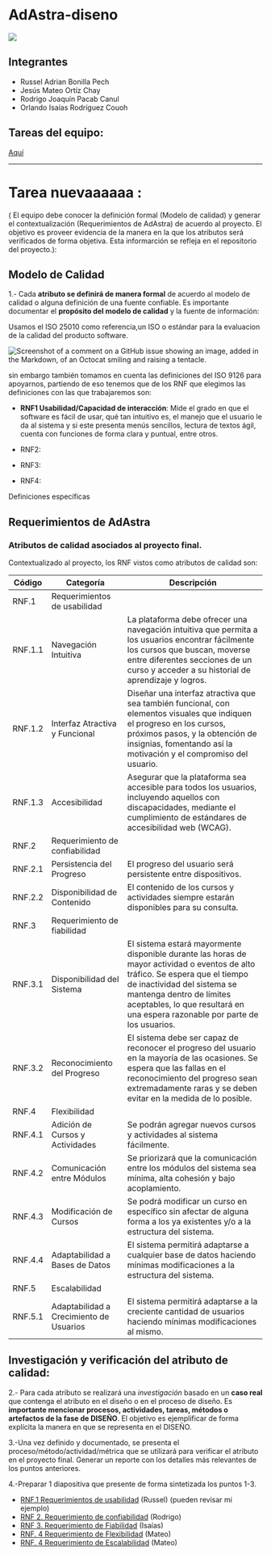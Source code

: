 # AdAstra-diseno

![](https://github.com/iKinoo/AdAstra-diseno/assets/112036753/23ee3c0d-e59b-420f-9194-5f65d377dc23)

## Integrantes
* Russel Adrian Bonilla Pech
* Jesús Mateo Ortíz Chay
* Rodrigo Joaquín Pacab Canul
* Orlando Isaías Rodríguez Couoh 


## Tareas del equipo:
[Aquí](https://github.com/iKinoo/AdAstra-diseno/tree/main/Tareas)

---
# Tarea nuevaaaaaa :

( El equipo debe conocer la definición formal (Modelo de calidad) y generar el contextualización (Requerimientos de AdAstra) de acuerdo al proyecto. El objetivo es proveer evidencia de la manera en la que los atributos será verificados de forma objetiva. Esta informarción se refleja en el repositorio del proyecto.):

## Modelo de Calidad

1.- Cada **atributo se definirá de manera formal** de acuerdo al modelo de calidad o alguna definición de una fuente confiable. Es importante documentar el **propósito del modelo de calidad** y la fuente de información:


Usamos el ISO 25010 como referencia,un ISO o estándar para la evaluacion de la calidad del producto software.

![Screenshot of a comment on a GitHub issue showing an image, added in the Markdown, of an Octocat smiling and raising a tentacle.](https://iso25000.com/images/figures/iso_25010.png)

sin embargo también tomamos en cuenta las definiciones del ISO 9126 para apoyarnos, partiendo de eso tenemos que de los RNF que elegimos las definiciones con las que trabajaremos son:

* **RNF1 Usabilidad/Capacidad de interacción**: 
Mide el grado en que el software es fácil de usar, qué tan intuitivo es, el manejo que el usuario le da al sistema y si este presenta menús sencillos, lectura de textos ágil, cuenta con funciones de forma clara y puntual, entre otros. 

* RNF2:

* RNF3:

* RNF4:


Definiciones específicas


## Requerimientos de AdAstra

### Atributos de calidad asociados al proyecto final.

Contextualizado al proyecto, los RNF vistos como atributos de calidad son:

| Código | Categoría | Descripción |
|--------|-----------|-------------|
| RNF.1 | Requerimientos de usabilidad | |
| RNF.1.1 | Navegación Intuitiva | La plataforma debe ofrecer una navegación intuitiva que permita a los usuarios encontrar fácilmente los cursos que buscan, moverse entre diferentes secciones de un curso y acceder a su historial de aprendizaje y logros. |
| RNF.1.2 | Interfaz Atractiva y Funcional | Diseñar una interfaz atractiva que sea también funcional, con elementos visuales que indiquen el progreso en los cursos, próximos pasos, y la obtención de insignias, fomentando así la motivación y el compromiso del usuario. |
| RNF.1.3 | Accesibilidad | Asegurar que la plataforma sea accesible para todos los usuarios, incluyendo aquellos con discapacidades, mediante el cumplimiento de estándares de accesibilidad web (WCAG). |
| RNF.2 | Requerimiento de confiabilidad | |
| RNF.2.1 | Persistencia del Progreso | El progreso del usuario será persistente entre dispositivos. |
| RNF.2.2 | Disponibilidad de Contenido | El contenido de los cursos y actividades siempre estarán disponibles para su consulta. |
| RNF.3 | Requerimiento de fiabilidad | |
| RNF.3.1 | Disponibilidad del Sistema | El sistema estará mayormente disponible durante las horas de mayor actividad o eventos de alto tráfico. Se espera que el tiempo de inactividad del sistema se mantenga dentro de límites aceptables, lo que resultará en una espera razonable por parte de los usuarios. |
| RNF.3.2 | Reconocimiento del Progreso | El sistema debe ser capaz de reconocer el progreso del usuario en la mayoría de las ocasiones. Se espera que las fallas en el reconocimiento del progreso sean extremadamente raras y se deben evitar en la medida de lo posible. |
| RNF.4 | Flexibilidad | |
| RNF.4.1 | Adición de Cursos y Actividades | Se podrán agregar nuevos cursos y actividades al sistema fácilmente. |
| RNF.4.2 | Comunicación entre Módulos | Se priorizará que la comunicación entre los módulos del sistema sea mínima, alta cohesión y bajo acoplamiento. |
| RNF.4.3 | Modificación de Cursos | Se podrá modificar un curso en específico sin afectar de alguna forma a los ya existentes y/o a la estructura del sistema. |
| RNF.4.4 | Adaptabilidad a Bases de Datos | El sistema permitirá adaptarse a cualquier base de datos haciendo mínimas modificaciones a la estructura del sistema. |
| RNF.5 | Escalabilidad | |
| RNF.5.1 | Adaptabilidad a Crecimiento de Usuarios | El sistema permitirá adaptarse a la creciente cantidad de usuarios haciendo mínimas modificaciones al mismo. |




## Investigación y verificación del atributo de calidad:

2.- Para cada atributo se realizará una *investigación* basado en un **caso real** que contenga el atributo en el diseño o en el proceso de diseño. Es **importante mencionar  procesos, actividades, tareas, métodos o artefactos de la fase de DISEÑO**. El objetivo es ejemplificar de forma explícita la manera en que se representa en el DISEÑO.

3.-Una vez definido y documentado, se presenta el proceso/método/actividad/métrica que se utilizará para verificar el atributo en el proyecto final.
Generar un reporte con los detalles más relevantes de los puntos anteriores.

4.-Preparar 1 diapositiva que presente de forma sintetizada los puntos 1-3.


* [RNF.1 Requerimientos de usabilidad]() (Russel) (pueden revisar mi ejemplo)
* [RNF 2. Requerimiento de confiabilidad]() (Rodrigo)
* [RNF 3. Requerimiento de Fiabilidad]() (Isaías)
* [RNF. 4 Requerimiento de Flexibilidad]() (Mateo)
* [RNF. 4 Requerimiento de Escalabilidad]() (Mateo)
